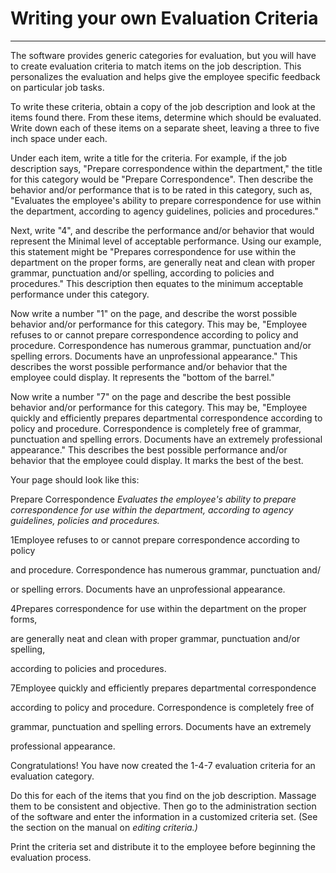 # Writing your own Evaluation Criteria 
-----

The software provides generic categories for evaluation, but you will have to create evaluation criteria to match items on the job description.  This personalizes the evaluation and helps give the employee specific feedback on particular job tasks.

To write these criteria, obtain a copy of the job description and look at the items found there.  From these items, determine which should be evaluated.  Write down each of these items on a separate sheet, leaving a three to five inch space under each.

Under each item, write a title for the criteria.  For example, if the job description says, "Prepare correspondence within the department," the title for this category would be "Prepare Correspondence".  Then describe the behavior and/or performance that is to be rated in this category, such as, "Evaluates the employee's ability to prepare correspondence for use within the department, according to agency guidelines, policies and procedures."

Next, write "4", and describe the performance and/or behavior that would represent the Minimal level of acceptable performance. Using our example, this statement might be "Prepares correspondence for use within the department on the proper forms, are generally neat and clean with proper grammar, punctuation and/or spelling, according to policies and procedures." This description then equates to the minimum acceptable performance under this category.

Now write a number "1" on the page, and describe the worst possible behavior and/or performance for this category.  This may be, "Employee refuses to or cannot prepare correspondence according to policy and procedure.  Correspondence has numerous grammar, punctuation and/or spelling errors.  Documents have an unprofessional appearance."  This describes the worst possible performance and/or behavior that the employee could display.  It represents the "bottom of the barrel."

Now write a number "7" on the page and describe the best possible behavior and/or performance for this category.  This may be, "Employee quickly and efficiently prepares departmental correspondence according to policy and procedure.  Correspondence is completely free of grammar, punctuation and spelling errors.  Documents have an extremely professional appearance." This describes the best possible performance and/or behavior that the employee could display.  It marks the best of the best.

Your page should look like this:

Prepare Correspondence *Evaluates the employee's ability to prepare correspondence for use within the department, according to agency guidelines, policies and procedures.*

1Employee refuses to or cannot prepare correspondence according to policy

and procedure.  Correspondence has numerous grammar, punctuation and/

or spelling errors.  Documents have an unprofessional appearance.

4Prepares correspondence for use within the department on the proper forms,

are generally neat and clean with proper grammar, punctuation and/or spelling,

according to policies and procedures.

7Employee quickly and efficiently prepares departmental correspondence

according to policy and procedure.  Correspondence is completely free of

grammar, punctuation and spelling errors.  Documents have an extremely

professional appearance.

Congratulations! You have now created the 1-4-7 evaluation criteria for an evaluation category.

Do this for each of the items that you find on the job description.  Massage them to be consistent and objective.  Then go to the administration section of the software and enter the information in a customized criteria set.  (See the section on the manual on *editing criteria.)*

Print the criteria set and distribute it to the employee before beginning the evaluation process.